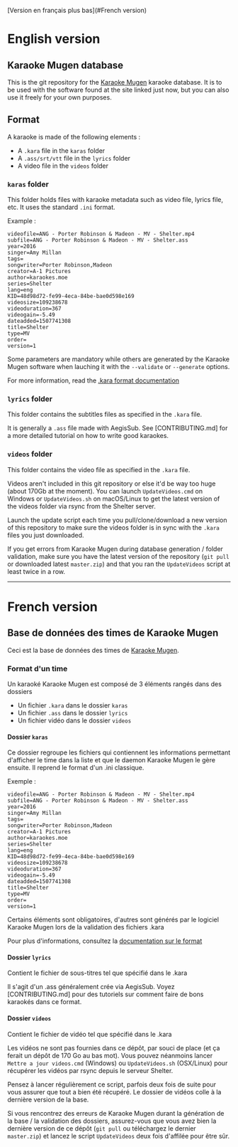 ﻿[Version en français plus bas](#French version)

# English version

## Karaoke Mugen database

This is the git repository for the [Karaoke Mugen](http://mugen.karaokes.moe) karaoke database. It is to be used with the software found at the site linked just now, but you can also use it freely for your own purposes.

## Format

A karaoke is made of the following elements :

* A `.kara` file in the `karas` folder
* A `.ass/srt/vtt` file in the `lyrics` folder
* A video file in the `videos` folder

### `karas` folder

This folder holds files with karaoke metadata such as video file, lyrics file, etc. It uses the standard `.ini` format.

Example :
```
videofile=ANG - Porter Robinson & Madeon - MV - Shelter.mp4
subfile=ANG - Porter Robinson & Madeon - MV - Shelter.ass
year=2016
singer=Amy Millan
tags=
songwriter=Porter Robinson,Madeon
creator=A-1 Pictures
author=karaokes.moe
series=Shelter
lang=eng
KID=48d98d72-fe99-4eca-84be-bae0d598e169
videosize=109238678
videoduration=367
videogain=-5.49
dateadded=1507741308
title=Shelter
type=MV
order=
version=1
```

Some parameters are mandatory while others are generated by the Karaoke Mugen software when lauching it with the `--validate` or `--generate` options.

For more information, read the [.kara format documentation](docs/karaformat.md)

### `lyrics` folder

This folder contains the subtitles files as specified in the `.kara` file.

It is generally a `.ass` file made with AegisSub. See [CONTRIBUTING.md] for a more detailed tutorial on how to write good karaokes.

### `videos` folder

This folder contains the video file as specified in the `.kara` file.

Videos aren't included in this git repository or else it'd be way too huge (about 170Gb at the moment). You can launch `UpdateVideos.cmd` on Windows or `UpdateVideos.sh` on macOS/Linux to get the latest version of the videos folder via rsync from the Shelter server.

Launch the update script each time you pull/clone/download a new version of this repository to make sure the videos folder is in sync with the `.kara` files you just downloaded.

If you get errors from Karaoke Mugen during database generation / folder validation, make sure you have the latest version of the repository (`git pull` or downloaded latest `master.zip`) and that you ran the `UpdateVideos` script at least twice in a row.

---

# French version

## Base de données des times de Karaoke Mugen

Ceci est la base de données des times de [Karaoke Mugen](http://mugen.karaokes.moe).

### Format d'un time

Un karaoké Karaoke Mugen est composé de 3 éléments rangés dans des dossiers

* Un fichier `.kara` dans le dossier `karas`
* Un fichier `.ass` dans le dossier `lyrics`
* Un fichier vidéo dans le dossier `videos`

#### Dossier `karas`

Ce dossier regroupe les fichiers qui contiennent les informations permettant d'afficher le time dans la liste et que le daemon Karaoke Mugen le gère ensuite. Il reprend le format d'un .ini classique.

Exemple :
```
videofile=ANG - Porter Robinson & Madeon - MV - Shelter.mp4
subfile=ANG - Porter Robinson & Madeon - MV - Shelter.ass
year=2016
singer=Amy Millan
tags=
songwriter=Porter Robinson,Madeon
creator=A-1 Pictures
author=karaokes.moe
series=Shelter
lang=eng
KID=48d98d72-fe99-4eca-84be-bae0d598e169
videosize=109238678
videoduration=367
videogain=-5.49
dateadded=1507741308
title=Shelter
type=MV
order=
version=1
```

Certains éléments sont obligatoires, d'autres sont générés par le logiciel Karaoke Mugen lors de la validation des fichiers .kara

Pour plus d'informations, consultez la [documentation sur le format](docs/french/karafile.md)

#### Dossier `lyrics`

Contient le fichier de sous-titres tel que spécifié dans le .kara

Il s'agit d'un .ass généralement crée via AegisSub. Voyez [CONTRIBUTING.md] pour des tutoriels sur comment faire de bons karaokés dans ce format.

#### Dossier `videos`

Contient le fichier de vidéo tel que spécifié dans le .kara

Les vidéos ne sont pas fournies dans ce dépôt, par souci de place (et ça ferait un dépôt de 170 Go au bas mot). Vous pouvez néanmoins lancer `Mettre a jour videos.cmd` (Windows) ou `UpdateVideos.sh` (OSX/Linux) pour récupérer les vidéos par rsync depuis le serveur Shelter.

Pensez à lancer régulièrement ce script, parfois deux fois de suite pour vous assurer que tout a bien été récupéré. Le dossier de vidéos colle à la dernière version de la base.

Si vous rencontrez des erreurs de Karaoke Mugen durant la génération de la base / la validation des dossiers, assurez-vous que vous avez bien la dernière version de ce dépôt (`git pull` ou téléchargez le dernier `master.zip`) et lancez le script `UpdateVideos` deux fois d'affilée pour être sûr.
